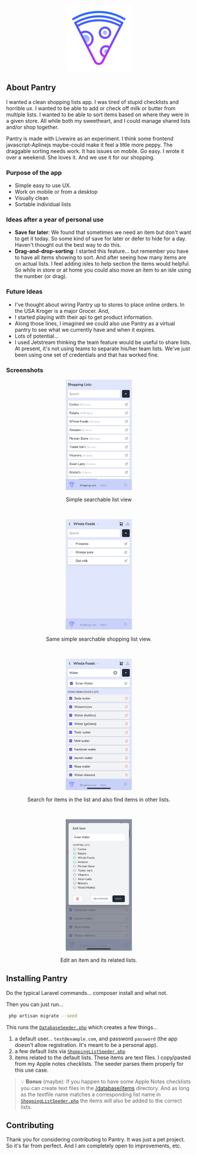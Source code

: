 <p align="center"><a href="https://github.com/webrobert/pantry" target="_blank"><img src="public/apple-icon-180x180.png" width="180"></a></p>

## About Pantry

I wanted a clean shopping lists app. I was tired of stupid checklists and horrible ux. 
I wanted to be able to add or check off milk or butter from multiple lists.
I wanted to be able to sort items based on where they were in a given store.
All while both my sweetheart, and I could manage shared lists and/or shop together.

Pantry is made with Livewire as an experiment. 
I think some frontend javascript-Aplinejs maybe-could make it feel a little more peppy. 
The draggable sorting needs work. It has issues on mobile. 
Go easy. I wrote it over a weekend. 
She loves it. And we use it for our shopping.

### Purpose of the app
- Simple easy to use UX.
- Work on mobile or from a desktop
- Visually clean
- Sortable individual lists

### Ideas after a year of personal use
- **Save for later**: We found that sometimes we need an item but don't want to get it today. So some kind of save for later or defer to hide for a day. Haven't thought out the best way to do this.
- **Drag-and-drop-sorting**: I started this feature... but remember you have to have all items showing to sort. And after seeing how many items are on actual lists. I feel adding isles to help section the items would helpful. So while in store or at home you could also move an item to an isle using the number (or drag).

### Future Ideas

- I've thought about wiring Pantry up to stores to place online orders. 
In the USA Kroger is a major Grocer. And,
- I started playing with their api to get product information. 
- Along those lines, I imagined we could also use Pantry as a virtual pantry to see what we currently have and when it expires.
- Lots of potential...
- I used Jetstream thinking the team feature would be useful to share lists. At present, it's not using teams to separate his/her team lists. 
We've just been using one set of credentials and that has worked fine. 

### Screenshots

<p align="center"><img src="public/screenshots/shopping-lists.jpg" width="180"></p>
<p align="center">Simple searchable list view</p>

<br>
<p align="center"><img src="public/screenshots/shopping-list.jpg" width="180"></p>
<p align="center">Same simple searchable shopping list view.</p>

<br>
<p align="center"><img src="public/screenshots/search.jpg" width="180"></p>
<p align="center">Search for items in the list and also find items in other lists.</p>

<br>
<p align="center"><img src="public/screenshots/edit-item.jpg" width="180"></p>
<p align="center">Edit an item and its related lists.</p>


## Installing Pantry

Do the typical Laravel commands... composer install and what not. 

Then you can just run...

```zsh
 php artisan migrate --seed
```

This runs the [`DatabaseSeeder.php`](/database/seeders/DatabaseSeeder.php)
which creates a few things...
1. a default user... `test@example.com`, and password `password` (the app doesn't allow registration. It's meant to be a personal app).
2. a few default lists via [`ShoppingListSeeder.php`](/database/seeders/ShoppingListSeeder.php) 
3. items related to the default lists. These items are text files. I copy/pasted from my Apple notes checklists. The seeder parses them properly for this use case.

> 💡 **Bonus** (maybe): If you happen to have some Apple Notes checklists you can create text files in the [/database/items](/database/items) directory. 
And as long as the textfile name matches a corresponding list name in [`ShoppingListSeeder.php`](/database/seeders/ShoppingListSeeder.php) the items will also be added to the correct lists.
## Contributing

Thank you for considering contributing to Pantry. 
It was just a pet project. So it's far from perfect. 
And I am completely open to improvements, etc.
